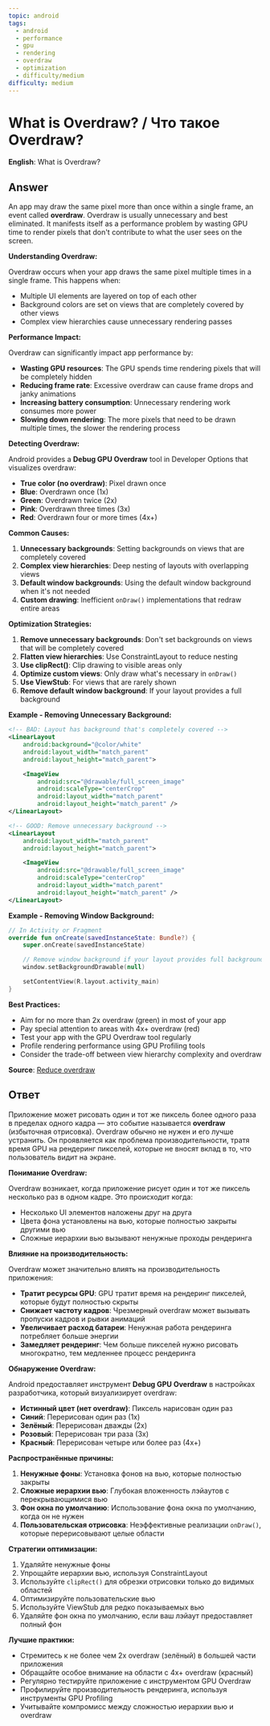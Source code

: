 ```yaml
---
topic: android
tags:
  - android
  - performance
  - gpu
  - rendering
  - overdraw
  - optimization
  - difficulty/medium
difficulty: medium
---
```


# What is Overdraw? / Что такое Overdraw?

**English**: What is Overdraw?

## Answer

An app may draw the same pixel more than once within a single frame, an event called **overdraw**. Overdraw is usually unnecessary and best eliminated. It manifests itself as a performance problem by wasting GPU time to render pixels that don't contribute to what the user sees on the screen.

**Understanding Overdraw:**

Overdraw occurs when your app draws the same pixel multiple times in a single frame. This happens when:
- Multiple UI elements are layered on top of each other
- Background colors are set on views that are completely covered by other views
- Complex view hierarchies cause unnecessary rendering passes

**Performance Impact:**

Overdraw can significantly impact app performance by:
- **Wasting GPU resources**: The GPU spends time rendering pixels that will be completely hidden
- **Reducing frame rate**: Excessive overdraw can cause frame drops and janky animations
- **Increasing battery consumption**: Unnecessary rendering work consumes more power
- **Slowing down rendering**: The more pixels that need to be drawn multiple times, the slower the rendering process

**Detecting Overdraw:**

Android provides a **Debug GPU Overdraw** tool in Developer Options that visualizes overdraw:
- **True color (no overdraw)**: Pixel drawn once
- **Blue**: Overdrawn once (1x)
- **Green**: Overdrawn twice (2x)
- **Pink**: Overdrawn three times (3x)
- **Red**: Overdrawn four or more times (4x+)

**Common Causes:**

1. **Unnecessary backgrounds**: Setting backgrounds on views that are completely covered
2. **Complex view hierarchies**: Deep nesting of layouts with overlapping views
3. **Default window backgrounds**: Using the default window background when it's not needed
4. **Custom drawing**: Inefficient `onDraw()` implementations that redraw entire areas

**Optimization Strategies:**

1. **Remove unnecessary backgrounds**: Don't set backgrounds on views that will be completely covered
2. **Flatten view hierarchies**: Use ConstraintLayout to reduce nesting
3. **Use clipRect()**: Clip drawing to visible areas only
4. **Optimize custom views**: Only draw what's necessary in `onDraw()`
5. **Use ViewStub**: For views that are rarely shown
6. **Remove default window background**: If your layout provides a full background

**Example - Removing Unnecessary Background:**

```xml
<!-- BAD: Layout has background that's completely covered -->
<LinearLayout
    android:background="@color/white"
    android:layout_width="match_parent"
    android:layout_height="match_parent">

    <ImageView
        android:src="@drawable/full_screen_image"
        android:scaleType="centerCrop"
        android:layout_width="match_parent"
        android:layout_height="match_parent" />
</LinearLayout>

<!-- GOOD: Remove unnecessary background -->
<LinearLayout
    android:layout_width="match_parent"
    android:layout_height="match_parent">

    <ImageView
        android:src="@drawable/full_screen_image"
        android:scaleType="centerCrop"
        android:layout_width="match_parent"
        android:layout_height="match_parent" />
</LinearLayout>
```

**Example - Removing Window Background:**

```kotlin
// In Activity or Fragment
override fun onCreate(savedInstanceState: Bundle?) {
    super.onCreate(savedInstanceState)

    // Remove window background if your layout provides full background
    window.setBackgroundDrawable(null)

    setContentView(R.layout.activity_main)
}
```

**Best Practices:**

- Aim for no more than 2x overdraw (green) in most of your app
- Pay special attention to areas with 4x+ overdraw (red)
- Test your app with the GPU Overdraw tool regularly
- Profile rendering performance using GPU Profiling tools
- Consider the trade-off between view hierarchy complexity and overdraw

**Source**: [Reduce overdraw](https://developer.android.com/topic/performance/rendering/overdraw)

## Ответ

Приложение может рисовать один и тот же пиксель более одного раза в пределах одного кадра — это событие называется **overdraw** (избыточная отрисовка). Overdraw обычно не нужен и его лучше устранить. Он проявляется как проблема производительности, тратя время GPU на рендеринг пикселей, которые не вносят вклад в то, что пользователь видит на экране.

**Понимание Overdraw:**

Overdraw возникает, когда приложение рисует один и тот же пиксель несколько раз в одном кадре. Это происходит когда:
- Несколько UI элементов наложены друг на друга
- Цвета фона установлены на вью, которые полностью закрыты другими вью
- Сложные иерархии вью вызывают ненужные проходы рендеринга

**Влияние на производительность:**

Overdraw может значительно влиять на производительность приложения:
- **Тратит ресурсы GPU**: GPU тратит время на рендеринг пикселей, которые будут полностью скрыты
- **Снижает частоту кадров**: Чрезмерный overdraw может вызывать пропуски кадров и рывки анимаций
- **Увеличивает расход батареи**: Ненужная работа рендеринга потребляет больше энергии
- **Замедляет рендеринг**: Чем больше пикселей нужно рисовать многократно, тем медленнее процесс рендеринга

**Обнаружение Overdraw:**

Android предоставляет инструмент **Debug GPU Overdraw** в настройках разработчика, который визуализирует overdraw:
- **Истинный цвет (нет overdraw)**: Пиксель нарисован один раз
- **Синий**: Перерисован один раз (1x)
- **Зелёный**: Перерисован дважды (2x)
- **Розовый**: Перерисован три раза (3x)
- **Красный**: Перерисован четыре или более раз (4x+)

**Распространённые причины:**

1. **Ненужные фоны**: Установка фонов на вью, которые полностью закрыты
2. **Сложные иерархии вью**: Глубокая вложенность лэйаутов с перекрывающимися вью
3. **Фон окна по умолчанию**: Использование фона окна по умолчанию, когда он не нужен
4. **Пользовательская отрисовка**: Неэффективные реализации `onDraw()`, которые перерисовывают целые области

**Стратегии оптимизации:**

1. Удаляйте ненужные фоны
2. Упрощайте иерархии вью, используя ConstraintLayout
3. Используйте `clipRect()` для обрезки отрисовки только до видимых областей
4. Оптимизируйте пользовательские вью
5. Используйте ViewStub для редко показываемых вью
6. Удаляйте фон окна по умолчанию, если ваш лэйаут предоставляет полный фон

**Лучшие практики:**

- Стремитесь к не более чем 2x overdraw (зелёный) в большей части приложения
- Обращайте особое внимание на области с 4x+ overdraw (красный)
- Регулярно тестируйте приложение с инструментом GPU Overdraw
- Профилируйте производительность рендеринга, используя инструменты GPU Profiling
- Учитывайте компромисс между сложностью иерархии вью и overdraw
